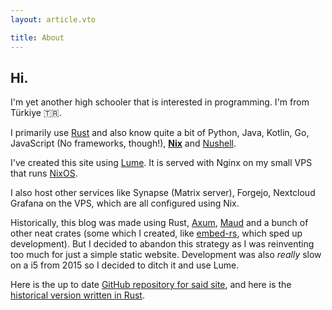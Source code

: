 ```yaml
---
layout: article.vto

title: About
---
```


## Hi.

I'm yet another high schooler that is interested in programming.
I'm from Türkiye 🇹🇷.

I primarily use [Rust](https://rust-lang.org) and
also know quite a bit of Python, Java, Kotlin, Go,
JavaScript (No frameworks, though!), [**Nix**](https://nixos.org/)
and [Nushell](https://nushell.sh/).

I've created this site using [Lume](https://lume.land/). It is served
with Nginx on my small VPS that runs [NixOS](https://nixos.org/).

I also host other services like Synapse (Matrix server), Forgejo, Nextcloud
Grafana on the VPS, which are all configured using Nix.

Historically, this blog was made using Rust, [Axum](https://lib.rs/crates/axum),
[Maud](https://maud.lambda.xyz/) and a bunch of other neat crates (some which
I created, like [embed-rs](https://github.com/RGBCube/embed-rs), which sped up
development). But I decided to abandon this strategy as I was reinventing too much
for just a simple static website. Development was also *really* slow on a i5 from
2015 so I decided to ditch it and use Lume.

Here is the up to date [GitHub repository for said site](https://github.com/RGBCube/Site),
and here is the [historical version written in Rust](https://github.com/RGBCube/Site/tree/555e7ad501692ef2cba5fd927dc58b8b8a8d3086).
